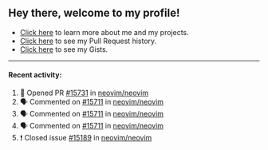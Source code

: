 ## Hey there, welcome to my profile!

- [Click here](https://seandewar.github.io/) to learn more about me and my projects.
- [Click here](https://github.com/search?p=1&q=author%3Aseandewar+is%3Apr) to see my Pull Request history.
- [Click here](https://gist.github.com/seandewar) to see my Gists.

---

#### Recent activity:

<!--START_SECTION:activity-->
1. 💪 Opened PR [#15731](https://github.com/neovim/neovim/pull/15731) in [neovim/neovim](https://github.com/neovim/neovim)
2. 🗣 Commented on [#15711](https://github.com/neovim/neovim/issues/15711) in [neovim/neovim](https://github.com/neovim/neovim)
3. 🗣 Commented on [#15711](https://github.com/neovim/neovim/issues/15711) in [neovim/neovim](https://github.com/neovim/neovim)
4. 🗣 Commented on [#15711](https://github.com/neovim/neovim/issues/15711) in [neovim/neovim](https://github.com/neovim/neovim)
5. ❗️ Closed issue [#15189](https://github.com/neovim/neovim/issues/15189) in [neovim/neovim](https://github.com/neovim/neovim)
<!--END_SECTION:activity-->
